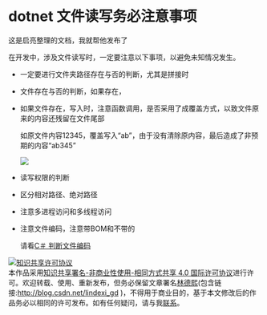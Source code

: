 
# dotnet 文件读写务必注意事项

这是启亮整理的文档，我就帮他发布了

<!--more-->


<!-- CreateTime:2019/11/29 8:34:43 -->

<!-- csdn -->

在开发中，涉及文件读写时，一定要注意以下事项，以避免未知情况发生。

- 一定要进行文件夹路径存在与否的判断，尤其是拼接时
- 文件存在与否的判断，如果存在，
- 如果文件存在，写入时，注意函数调用，是否采用了成覆盖方式，以致文件原来的内容还残留在文件尾部

   如原文件内容12345，覆盖写入“ab”，由于没有清除原内容，最后造成了非预期的内容“ab345”

   <!-- ![](image/dotnet 文件读写务必注意事项/dotnet 文件读写务必注意事项0.png) -->

   ![](http://cdn.lindexi.site/lindexi%2F20191017112522907)

- 读写权限的判断
- 区分相对路径、绝对路径
- 注意多进程访问和多线程访问
- 注意文件编码，注意带BOM和不带的
   
   请看[C＃ 判断文件编码](https://blog.lindexi.com/post/C-%E5%88%A4%E6%96%AD%E6%96%87%E4%BB%B6%E7%BC%96%E7%A0%81.html )
 




<a rel="license" href="http://creativecommons.org/licenses/by-nc-sa/4.0/"><img alt="知识共享许可协议" style="border-width:0" src="https://licensebuttons.net/l/by-nc-sa/4.0/88x31.png" /></a><br />本作品采用<a rel="license" href="http://creativecommons.org/licenses/by-nc-sa/4.0/">知识共享署名-非商业性使用-相同方式共享 4.0 国际许可协议</a>进行许可。欢迎转载、使用、重新发布，但务必保留文章署名[林德熙](http://blog.csdn.net/lindexi_gd)(包含链接:http://blog.csdn.net/lindexi_gd )，不得用于商业目的，基于本文修改后的作品务必以相同的许可发布。如有任何疑问，请与我[联系](mailto:lindexi_gd@163.com)。